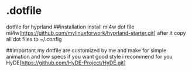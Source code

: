 # .dotfile
dotfile for hyprland
##installation 
install ml4w dot file ml4w[https://github.com/mylinuxforwork/hyprland-starter.git]
after it copy all dot files to ~/.config 

##important 
my dotfile are customized by me and make for simple animation and low specs
if you want good style i recommend for you HyDE[https://github.com/HyDE-Project/HyDE.git] 
